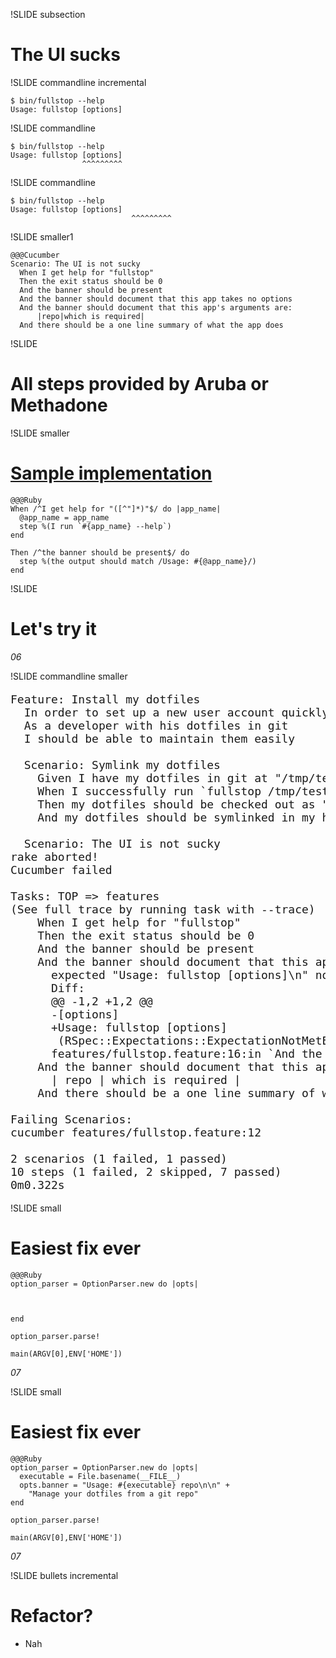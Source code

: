 !SLIDE subsection 
# The UI sucks

!SLIDE commandline incremental

    $ bin/fullstop --help
    Usage: fullstop [options]

!SLIDE commandline

    $ bin/fullstop --help
    Usage: fullstop [options]
                    ^^^^^^^^^

!SLIDE commandline

    $ bin/fullstop --help
    Usage: fullstop [options]
                               ^^^^^^^^^


!SLIDE smaller1

    @@@Cucumber
    Scenario: The UI is not sucky
      When I get help for "fullstop"
      Then the exit status should be 0
      And the banner should be present
      And the banner should document that this app takes no options
      And the banner should document that this app's arguments are:
          |repo|which is required|
      And there should be a one line summary of what the app does

!SLIDE 
# All steps provided by Aruba or Methadone

!SLIDE  smaller
# [Sample implementation](https://github.com/davetron5000/methadone/blob/master/lib/methadone/cucumber.rb)

    @@@Ruby
    When /^I get help for "([^"]*)"$/ do |app_name|
      @app_name = app_name
      step %(I run `#{app_name} --help`)
    end

    Then /^the banner should be present$/ do
      step %(the output should match /Usage: #{@app_name}/)
    end

!SLIDE 
# Let's try it

_06_

!SLIDE commandline smaller
<pre style="font-size: 18px">
Feature: Install my dotfiles
  In order to set up a new user account quickly
  As a developer with his dotfiles in git
  I should be able to maintain them easily

  Scenario: Symlink my dotfiles
    <span class='ansi-32'>Given I have my dotfiles in git at "<span class='ansi-32'><span class='ansi-1'>/tmp/testdotfiles<span class='ansi-0'><span class='ansi-0'><span class='ansi-32'>"<span class='ansi-0'></span></span></span></span></span></span></span>
    <span class='ansi-32'>When I successfully run `<span class='ansi-32'><span class='ansi-1'>fullstop /tmp/testdotfiles<span class='ansi-0'><span class='ansi-0'><span class='ansi-32'>`<span class='ansi-0'></span></span></span></span></span></span></span>
    <span class='ansi-32'>Then my dotfiles should be checked out as "<span class='ansi-32'><span class='ansi-1'>dotfiles<span class='ansi-0'><span class='ansi-0'><span class='ansi-32'>" in my home directory<span class='ansi-0'></span></span></span></span></span></span></span>
    <span class='ansi-32'>And my dotfiles should be symlinked in my home directory<span class='ansi-0'></span></span>

  Scenario: The UI is not sucky
rake aborted!
Cucumber failed

Tasks: TOP => features
(See full trace by running task with --trace)
    <span class='ansi-32'>When I get help for "<span class='ansi-32'><span class='ansi-1'>fullstop<span class='ansi-0'><span class='ansi-0'><span class='ansi-32'>"<span class='ansi-0'></span></span></span></span></span></span></span>
    <span class='ansi-32'>Then the exit status should be <span class='ansi-32'><span class='ansi-1'>0<span class='ansi-0'><span class='ansi-0'><span class='ansi-32'><span class='ansi-0'></span></span></span></span></span></span></span>
    <span class='ansi-32'>And the banner should be present<span class='ansi-0'></span></span>
    <span class='ansi-31'>And the banner should document that this app takes no options<span class='ansi-0'></span></span>
<span class='ansi-31'>      expected "Usage: fullstop [options]\n" not to include "[options]"<span class='ansi-0'></span></span>
<span class='ansi-31'>      Diff:<span class='ansi-0'></span></span>
<span class='ansi-31'>      @@ -1,2 +1,2 @@<span class='ansi-0'></span></span>
<span class='ansi-31'>      -[options]<span class='ansi-0'></span></span>
<span class='ansi-31'>      +Usage: fullstop [options]<span class='ansi-0'></span></span>
<span class='ansi-31'>       (RSpec::Expectations::ExpectationNotMetError)<span class='ansi-0'></span></span>
<span class='ansi-31'>      features/fullstop.feature:16:in `And the banner should document that this app takes no options'<span class='ansi-0'></span></span>
    <span class='ansi-36'>And the banner should document that this app's arguments are:<span class='ansi-0'></span></span>
      | <span class='ansi-36'>repo<span class='ansi-0'><span class='ansi-0'> |<span class='ansi-0'> <span class='ansi-36'>which is required<span class='ansi-0'><span class='ansi-0'> |<span class='ansi-0'></span></span></span></span></span></span></span></span>
    <span class='ansi-36'>And there should be a one line summary of what the app does<span class='ansi-0'></span></span>

<span class='ansi-31'>Failing Scenarios:<span class='ansi-0'></span></span>
<span class='ansi-31'>cucumber features/fullstop.feature:12<span class='ansi-0'></span></span>

2 scenarios (<span class='ansi-31'>1 failed<span class='ansi-0'>, <span class='ansi-32'>1 passed<span class='ansi-0'>)</span></span></span></span>
10 steps (<span class='ansi-31'>1 failed<span class='ansi-0'>, <span class='ansi-36'>2 skipped<span class='ansi-0'>, <span class='ansi-32'>7 passed<span class='ansi-0'>)</span></span></span></span></span></span>
0m0.322s
</pre>

!SLIDE small
# Easiest fix ever

    @@@Ruby
    option_parser = OptionParser.new do |opts|
      
      
      
    end

    option_parser.parse!

    main(ARGV[0],ENV['HOME'])

_07_

!SLIDE small
# Easiest fix ever

    @@@Ruby
    option_parser = OptionParser.new do |opts|
      executable = File.basename(__FILE__)
      opts.banner = "Usage: #{executable} repo\n\n" +
        "Manage your dotfiles from a git repo"
    end

    option_parser.parse!

    main(ARGV[0],ENV['HOME'])

_07_

!SLIDE bullets incremental
# Refactor?
* Nah
